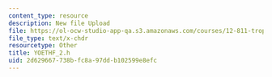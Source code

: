 ```yaml
---
content_type: resource
description: New file Upload
file: https://ol-ocw-studio-app-qa.s3.amazonaws.com/courses/12-811-tropical-meteorology-spring-2011/2d629667738bfc8a97ddb102599e8efc_YOETHF_2.h
file_type: text/x-chdr
resourcetype: Other
title: YOETHF_2.h
uid: 2d629667-738b-fc8a-97dd-b102599e8efc
---
```

